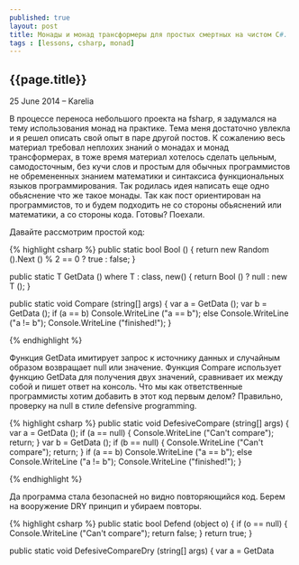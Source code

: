 ```yaml
---
published: true
layout: post
title: Монады и монад трансформеры для простых смертных на чистом С#.
tags : [lessons, csharp, monad]
---
```


## {{page.title}}

<p class="meta">25 June 2014 &#8211; Karelia</p>

В процессе переноса небольшого проекта на fsharp, я задумался на тему использования монад на практике. Тема меня достаточно увлекла и я решел описать свой опыт в паре другой постов. К сожалению весь материал требовал неплохих знаний о монадах и монад трансформерах, в тоже время материал хотелось сделать цельным, самодосточным, без кучи слов и простым для обычных программистов не обремененных знанием математики и синтаксиса функциональных языков программирования. Так родилась идея написать еще одно обьяснение что же такое монады. Так как пост ориентирован на программистов, то и будем подходить не со стороны обьяснений или математики, а со стороны кода. Готовы? Поехали.

Давайте рассмотрим простой код:

{% highlight csharp %}
public static bool Bool ()
{
	return new Random ().Next () % 2 == 0 ? true : false;
}

public static T GetData<T> () 
	where T : class, new()
{
	return Bool () ? null : new T ();
}

public static void Compare (string[] args)
{
	var a = GetData<Object> ();
	var b = GetData<Object> ();
	if (a == b)
		Console.WriteLine ("a == b");
	else
		Console.WriteLine ("a != b");
	Console.WriteLine ("finished!");
}

{% endhighlight %}

Функция GetData имитирует запрос к источнику данных и случайным образом возвращает null или значение. Функция Compare использует функцию GetData для получения двух значений, сравнивает их между собой и пишет ответ на консоль.
Что мы как ответственные программисты хотим добавить в этот код первым делом? Правильно, проверку на null в стиле defensive programming.

{% highlight csharp %}
public static void DefesiveCompare (string[] args)
{
	var a = GetData<Object> ();
	if (a == null) {
		Console.WriteLine ("Can't compare");
		return;
	}
	var b = GetData<Object> ();
	if (b == null) {
		Console.WriteLine ("Can't compare");
		return;
	}
	if (a == b)
		Console.WriteLine ("a == b");
	else
		Console.WriteLine ("a != b");
	Console.WriteLine ("finished!");
}

{% endhighlight %}

Да программа стала безопасней но видно повторяющийся код. Берем на вооружение DRY принцип и убираем повторы.

{% highlight csharp %}
public static bool Defend (object o)
{
	if (o == null) {
		Console.WriteLine ("Can't compare");
		return false;
	}
	return true;
}

public static void DefesiveCompareDry (string[] args)
{
	var a = GetData<Object> ();
	if (Defend (a))
		return;
	var b = GetData<Object> ();
	if (Defend (b))
		return;
	if (a == b)
		Console.WriteLine ("a == b");
	else
		Console.WriteLine ("a != b");
	Console.WriteLine ("finished!");
}
{% endhighlight %}

Стало немного лучше, но все равно после каждого выхова надо добавлять проверку if. Давайте попробуем убрать управление потоком исполнения в функцию Defend.

{% highlight csharp %}
public static string Defend (object a, Func<object, string> f)
{
	return a == null ? "Can't compare" : f (a);
}

public static void DefesiveCompareDry2 (string[] args)
{
	var res = Defend (GetData<Object> (), 
		          (a) => Defend (GetData<Object> (), 
			          (b) => a == b ? "a == b" : "a != b"));

	Console.WriteLine (res);
	Console.WriteLine ("finished!");
}
{% endhighlight %}

Выглядит замечательно, но есть проблема в том, что если мы будем использовать как значение например тип Test, то информация о нем пропадет и мы не сможем использовать его свойства и методы.

{% highlight csharp %}
class Test
{
	public Test ()
	{

	}
	public string Text(){
		return "test";
	}

}
public static void Test(){
	Defend2(new Test(), a=>a.Text());
	// System.Object does not contain a defenition for Text
}
{% endhighlight %}
Попробуем обойти эту проблемы с помощью переменных типа. 
{% highlight csharp %}
public static T Defend2Generic<T> (T a, Func<T, T> f)
	where T: class//applied only for TA which can be null
{
	return a == null ? "Can't compare" : f (a);
}
{% endhighlight %}
Хм новая ошибка, дело в том, что мы пытаемся вернуть строку вместо типа Test. Что делать? А давайте создадим тип Check<T> который будет содежрать или значение или строку с ошибкой.
{% highlight csharp %}
public class Check<T> where T : class
{
	public Check (String errorMessage)
	{
		IsFailed = true;
		FailMesssage = errorMessage;
	}

	public Check (T val)
	{
		Value = val;
	}

	public bool IsFailed {
		get;
		private set;
	}

	public string FailMesssage {
		get;
		private set;
	}

	public T Value {
		get;
		private set;
	}

	public override string ToString ()
	{
		return string.Format (
			"[Check: IsFailed={0}, FailMesssage={1}, Value={2}]",
			 IsFailed, 
			 FailMesssage, 
			 Value);
	}
}

public static Check<TB> Defend<TA,TB> (TA a, Func<TA, TB> f)
			where TA : class
			where TB : class//applied only for TB and TA which can be null
{
	return a == null 
		? new Check<TB> ("Can't compare") 
		: new Check<TB> (f (a));
}
{% endhighlight %}
Вроде выглядит красиво. Попробуем в деле.
{% highlight csharp %}
public static void DefesiveCompareGeneric2 (string[] args)
{
	//expected Check<Test> but Check<Check<Test>>
	Check<Test> res = Defend2Generic2 (GetData<Test> (),
		a => Defend2Generic2 (GetData<Test> (),
			          b => a == b ? a : b));

	Console.WriteLine (res);
	Console.WriteLine ("finished!\n");
}
{% endhighlight %}
Опять проблема, вместо того чтобы вернуть в res тип Check<Test> туда приходит тип Check<Check<Tese>>. Попробуем изменить немного логику работы чтобы предотвратить эту ошибку.
{% highlight csharp %}
public class Check2<T>
	where T : class
{
	private Check2 (T val)
	{
		Value = val;
	}

	public static Check2<T> Success (T val)
	{
		return new Check2<T> (val){ IsFailed = false };
	}

	public static Check2<T> Fail ()
	{
		return new Check2<T> (null){ IsFailed = true };
	}

	public bool IsFailed {
		get;
		private set;
	}

	public T Value {
		get;
		private set;
	}

	public override string ToString ()
	{
		return string.Format (
			"[Check: IsFailed={0}, Value={2}]", 
			IsFailed, 
			Value);
	}
}

public static Check2<TB> Defend<TA,TB> (Check2<TA> a, Func<TA, Check2<TB>> f)
	where TA : class//applied only for TA which can be null
	where TB : class//applied only for TB which can be null
{
	return a.IsFailed ? Check2<TB>.Fail () : f (a.Value);
}

public static Func<Check2<T>> Lift<T> (Func<T> f)
	where T : class
{
	return () => {
		var res = f ();
		return res == null ? Check2<T>.Fail () : Check2<T>.Success (res);
	};
}
{% endhighlight %}
Теперь проверка на нулл происходит в функции лифт, задача которой преобразовать функциюю возвращающую T в фукцию возвращающую Check<T>. Проблема решена. Можно думать об этом так: есть обычные функции и есть наша функция дефенд. Но для того чтобы фукция дефенд могла работаь с нашими фукциями их надо адаптировать. Вот как раз адаптацией функция lift и занимается. Проверяем.
{% highlight csharp %}
public static void DefesiveCompare (string[] args)
{
	var getData = Lift<Test> (GetData<Test>);
	Check2<Test> res = Defend<Test,Test> (getData (),
		                   a => Defend<Test,Test> (getData (),
			                   b => a == b ? a : b));
	//unable to cast Test to Check<Test>
	Console.WriteLine (res);
	Console.WriteLine ("finished!\n");
}
{% endhighlight %}
Опять проблема, концовка вида b => a == b ? a : b возвращает тип Test который не адаптирован к функции Defend. Напишем простую вспомогательную функцию Return, которую будем дергать в самом конце и немного отрефакторим код.
{% highlight csharp %}
public class Check3<T>
{
	private Check3 (T val)
	{
		Value = val;
	}

	public static Check3<T> Success (T val)
	{
		return new Check3<T> (val){ IsFailed = false };
	}

	public static Check3<T> Fail ()
	{
		return new Check3<T> (default(T)){ IsFailed = true };
	}

	public bool IsFailed {
		get;
		private set;
	}

	public T Value {
		get;
		private set;
	}

	public override string ToString ()
	{
		return string.Format (
			"[Check: IsFailed={0}, Value={1}]", 
			IsFailed, 
			Value);
	}
}

public static Check3<TB> Defend<TA,TB> (Check3<TA> a, Func<TA, Check3<TB>> f)
{
	return a.IsFailed ? Check3<TB>.Fail () : f (a.Value);
}

public static Func<Check3<T>> Lift2<T> (Func<T> f)
	where T : class
{
	return () => {
		var res = f ();
		return res == null ? Check3<T>.Fail () : Check3<T>.Success (res);
	};
}

public static Check3<T> Return <T> (T val)
{
	return Check3<T>.Success (val);
}

public static void DefesiveCompare (string[] args)
{
	var getData = Lift2<Test> (GetData<Test>);
	Check3<Test> res = Defend<Test,Test> (getData (), 
		                   a => Defend<Test,Test> (getData (), 
			                   b => Return (a == b ? a : b)));

	Console.WriteLine (res);
	Console.WriteLine ("finished!");
}
{% endhighlight %}
Ура все заработало! Итак что мы имеем: тип обертку Check над T, две функции Defend, Return и все это вместе позволяет нам писать защищенный код без кучи if проверок. На самом деле мы можем определить другой враппер класс и описать функцию return и defend над ним и получить довольно интересные возможности по исполнению dry кода в цепочке функций. На самом деле возможностей у этого паттерна намного больше и он давно известен под названием монада, вот только функция defend там называется bind. 
Вот только есть один недостаток: очень уж неудобно записывать подобным образом код в виде вложенных функций. К счастью решение есть. В некоторых языках есть поддержка монадического синтаксиса, например в csharp это linq queries, в Haskell Do нотация, в fsharp computation expressions. К слову сказать возможности computation expressions выходят далеко за пределы монад, но об этом в другой раз. Давайте попробуем адаптировать наш код под linq expressions для этого нам надо над нашим враппер типом описать статическую екстеншн функцию SelectMany. Экстеншн функция это статическая функция которую можно подцепить к существующему классу. Давайте ее определим и заодно отрефакторим код:

{% highlight csharp %}
public class Check<T>
{
	private Check (T val)
	{
		Value = val;
	}

	public static Check<T> Success (T val)
	{
		return new Check<T> (val){ IsFailed = false };
	}

	public static Check<T> Fail ()
	{
		return new Check<T> (default(T)){ IsFailed = true };
	}

	public bool IsFailed {
		get;
		private set;
	}

	public T Value {
		get;
		private set;
	}

	public override string ToString ()
	{
		return string.Format (
			"[Check: IsFailed={0}, Value={1}]", 
			IsFailed, 
			Value);
	}
}

public static class CheckMonad
{
	public static Check<T> Return<T> (this T value)
	{
		return Check<T>.Success (value);
	}

	public static Check<U> Bind<T, U> (this Check<T> m, Func<T, Check<U>> k)
	{
		return m.IsFailed ? Check<U>.Fail () : k (m.Value);
	}

	public static Func<Check<T>> Lift<T> (Func<T> f)
		where T : class
	{
		return () => {
			var res = f ();
			return res == null ? Check<T>.Fail () : Check<T>.Success (res);
		};
	}

	public static Check<V> SelectMany<T, U, V> (
		this Check<T> id,
		Func<T, Check<U>> k,
		Func<T, U, V> s)
	{
		return id.Bind (x => k (x).Bind (y => s (x, y).Return ()));
	}
}

class Test
{
	public Test ()
	{

	}
}

class MainClass
{
	public static bool Bool ()
	{
		return new Random ().Next () % 2 == 0 ? true : false;
	}

	public static T GetData<T> () 
		where T : class, new()
	{
		return Bool () ? null : new T ();
	}

	static void Main (string[] args)
	{
		var getData = CheckMonad.Lift<Test> (GetData<Test>);
		var res = 
			from a in getData ()
			from b in getData ()
			select a == b ? a : b;

		Console.WriteLine (res);
		Console.WriteLine ("finished!");
	}
}
{% endhighlight %}
Вот теперь все в порядке. И подобным образом мы можем определить другие монады например async которая позволит нам выполнять наш код асинхронно(мы ее напишем чуть позже). Мир чудесен. Но не в нашем туториале. Одно из достоинств монад в том что описав код над монадой, мы можем его запускать поверх других монад до тех пор пока монада внутри себя проносит тот же тип. Например сравните код для монады Async
{% highlight csharp %}
var getData = AsyncMonad.Lift (GetData);
var res = 
	from a in getData ()
	from b in getData ()
	select a.Substring (0, 10) + b.Substring (10, 20);
{% endhighlight %}
и монады Check
{% highlight csharp %}
var getData = CheckMonad.Lift (GetData);
var res = 
	from a in getData ()
	from b in getData ()
	select a.Substring (0, 10) + b.Substring (10, 20);
{% endhighlight %}
Очень круто но есть проблема с композицией монад. Допестим хотелось бы нам заставить работать функции которые возвращают Async<Check<T>> с нашим красивым синтаксисом. Однако наша фунция Bind в типе Async ничего не знают о вложенном типе Check, поэтому наш красивый код работать не будет, наша функция bind развернет только Async и вернет Сheck<T> вместо T. Вот тут в дело вступают монад трансформеры. Что такое монад трансформер? Это такая штука которая беря на вход неизвестную монаду добавляет к ней функциональность известной трансформеру монады и в результате получаем комбинированную монаду. Допустим в нашем случае к монадам Async<T> и Check<T> которые мы не можем использовать вместе, мы можем написать монад трансформеры AsyncT<T,ParеntMonad> и CheckT<T, ParentMonad> и для нашего случая Async<Check<T>> мы спокойно можем сделать что то типа такого:
{% highlight csharp %}
var getData = CheckT<T, Async<T>>.LiftT (AsyncMonad.Lift (GetData));
var res = 
	from a in getData ()
	from b in getData ()
	select a.Substring (0, 10) + b.Substring (10, 20);
{% endhighlight %}
Обычно все туториалы в этом месте оканчиваются словами о том что подбные штуки есть в Хаскелл и Скала, но в C# нету higher kinded types и тут их реализовать невозможно. Занавес. Но мы то прожженные SharePoint энтерпрайз разработчики, мы не знаем слов любви и жалости. Заказчику НАДО значит надо. Ок давайте посмотрим на эту проблему поближе. Мы разберем типичный пример. На самом деле он не показателен, так как конкретно эту проблему можно обойти несколькими способами, но мы решим ее механизмом который позволит в дальнейшем решить проблему трансформеров. Итак есть интерфейс:
{% highlight csharp %}
interface IFunctor<T> {
	T<B> FMap<A, B>(Func<A, B> f, T<A> a);
}
{% endhighlight %}
На первый взгляд ничего подозрительного, у нас есть контейнерный тип и далее мы определяем сигнатуру требуемого метода который применяет функцию над типом A к завернутому в T типу A и оборачивает результат функции типа B в контейнерный тип T. Все хорошо за искоючением того что в c# нельзя задать подобный тип T. Как видно из кода тип T является генериком T<_> и тут то собака и порылась. Я не буду обьяснять суть проблемы, тут проще взять и скопировать определение функтора данное выше и попробовать решить проблему самим в ide. Это отличная головолмка. И сразу становиться все ясно.
Попроовали? Решили? Отлично. Можете дальше не читать. Теперь решим вместе.
В чем суть типа T в нашем интерфейсе? Зачем он нужен, а нужен он для того чтобы пометить входящий и выходящий контейнеры одним маркером и наложить ограничение на то, что они должны быть одним и темже генерик типом. Чтобы не получилось что на входе List<AType>, а на выходе Check<BType>. Ок задача ясна пометить генерик тип негенерик типом. Как сделать? Да просто:
{% highlight csharp %}
public abstract class Wrapper
{
	private Wrapper ()
	{
		
	}

	public class WrapperImpl<T> : Wrapper
	{
	}
}
{% endhighlight %}
Хм интересно. Давайте подумаем какую гарантию нам это дает. А дает оно нам гарантию того что инстанс типа Wrapper всегда будет инстансом типа WrapperImpl, единственное в чем надо быть уверенными так это в том что при апкасте мы не промажем с типом сдержащимся в WrapperImpl. Давайте введем специальный тип контейнер для информации о генерик типе и немного перепишем определение враппер типа. 
{% highlight csharp %}
public interface IGeneric<T, TCONTAINER>
{

}
public class Wrapper{
	public class WrapperImpl<T> : Wrapper, IGeneric<T, Wrapper>
	{

	}
}
{% endhighlight %}
Ну и теперь добавить безопасный хелпер метод для кастов.
{% highlight csharp %}
public static class GenericExts
{
	public static TM UpCast<T, TM, TMB> (this IGeneric<T, TMB> m)
		where TM : IGeneric<T, TMB>
	{
		return (TM)m;//safe for single inheritance
	}

	public static IGeneric<T, TMB> DownCast<T, TM, TMB> (this TM m)
		where TM : IGeneric<T, TMB>
	{
		return (TM)m;//safe for single inheritance
	}
}
{% endhighlight %}
Ну и с учетом выше написанного перепишем определение интерфейса для функтора
{% highlight csharp %}
public interface IFunctor<T>
{
	CB FMap<A, B, CA, CB> (Func<A, B> f, CA a)
		where CA : IGeneric<A, T>
		where CB : IGeneric<B, T>;
}
{% endhighlight %}
Вуаля, ловкость пальцев и никакого обмана. Единственное условие, это следовать петтерну одиночного наследника, чтобы одним маркером нельзя было маркировать несколько классов. Давайте соберем все вместе и посмотрим работает ли.
{% highlight csharp %}
//	interface IFunctor<T<_>> {
//		T<B> FMap<A, B>(Func<A, B> f, T<A> a);
//	}
public interface IGeneric<T, TCONTAINER>
{

}

public static class GenericExts
{
	public static TM UpCast<T, TM, TMB> (this IGeneric<T, TMB> m)
		where TM : IGeneric<T, TMB>
	{
		return (TM)m;//safe for single inheritance
	}

	public static IGeneric<T, TMB> DownCast<T, TM, TMB> (this TM m)
		where TM : IGeneric<T, TMB>
	{
		return (TM)m;//safe for single inheritance
	}
}

public interface IFunctor<T>
{
	CB FMap<A, B, CA, CB> (Func<A, B> f, CA a)
		where CA : IGeneric<A, T>
		where CB : IGeneric<B, T>;
}

public interface IFunctorSelf<TGENERIC, TSELF, TVALUE>
	where TSELF : IGeneric<TVALUE, TGENERIC>
{
	CB FMap<B, CB> (Func<TVALUE, B> f)
		where CB : IGeneric<B, TGENERIC>;
}

public abstract class Wrapper
{
	private Wrapper ()
	{
		
	}

	public class WrapperImpl<T> : 
				Wrapper, 
				IGeneric<T, Wrapper>, 
				IFunctorSelf<Wrapper, WrapperImpl<T> , T>
	{
		#region IFunctorSelf implementation

		public CB FMap<B, CB> (Func<T, B> f) where CB : IGeneric<B, Wrapper>
		{
			var res = new WrapperImpl<B> (f (Value));
			return res.Cast<B, CB,Wrapper> ();
		}

		#endregion

		public WrapperImpl (T val)
		{
			Value = val;
		}

		public T Value {
			get;
			set;
		}


	}
}
class MainClass
{
	public static void Main (string[] args)
	{
		var a = new Wrapper.WrapperImpl<int> (1);
		var b = a.FMap<int, Wrapper.WrapperImpl<int>> (x => -x);
		Console.WriteLine ("Value is: " + b.Value);
		Console.ReadLine ();
	}
}
{% endhighlight %}
Ура. Мы сорвали джек пот, пора просить добавку к зарплате у начальства.
Теперь у нас есть все, чтобы для начала определить интерфейс для монад и наслждаться полиморфным кодом над ними, а также получить возможность их композиции.
{% highlight csharp %}
public interface IMonad<T, TMI>
{
	IMonad<TB,TMI> Return<TB> (TB val);
	IMonad<TB,TMI> Bind<TB> (Func<T, IMonad<TB,TMI>> f);
}
public static class MonadSyntax
{
	public static TM Cast<T, TM, TMB> (this IMonad<T, TMB> m)
		where TM : IMonad<T, TMB>
	{
		return (TM)m;//safe for single inheritance
	}

	public static IMonad<V, TMI> SelectMany<T, TMI, U, V> 
	(
		this IMonad<T, TMI> id,
		Func<T, IMonad<U, TMI>> k,
		Func<T, U, V> s)
	{
		return id.Bind (x => k (x).Bind (y => id.Return (s (x, y))));
	}
}
{% endhighlight %}
На данный момент в коде должно быть все понятно, мы взяли идею из функтора применили к интерефейсу для монад, который содержит определение методов bind и return. Теперь мы можем переписать Check монаду на основе этого интерфейса и реализовать Async монаду. Async монада может послужить примером того как можно сделать монадическую обертку над существующим генерик типом, который не имплементирует интерфейс монады. В нашем случае Async<T> это просто обертка над типом Task<T> и можно думать, что это адаптер типа Task к монадическому интерфейсу.
{% highlight csharp %}
public class Check
{
	Check ()
	{

	}

	public class CheckM<T>: Check, IMonad<T, Check>
	{
		#region IMonad implementation

		public IMonad<TB, Check> Return<TB> (TB val)
		{
			return CheckM<TB>.Success (val);
		}

		public IMonad<TB, Check> Bind<TB> (Func<T, IMonad<TB, Check>> f)
		{
			return this.IsFailed ? CheckM<TB>.Fail () : f (this.Value);
		}

		#endregion

		CheckM (T val)
		{
			Value = val;
		}

		public static CheckM<T> Success (T val)
		{
			return new CheckM<T> (val){ IsFailed = false };
		}

		public static CheckM<T> Fail ()
		{
			return new CheckM<T> (default(T)){ IsFailed = true };
		}

		public bool IsFailed {
			get;
			private set;
		}

		public T Value {
			get;
			private set;
		}

		public override string ToString ()
		{
			return string.Format (
				"[Check: IsFailed={0}, Value={1}]", 
				IsFailed, 
				Value);
		}
	}
}

public static class CheckMonad
{
	public static Func<Check.CheckM<TB>> Lift<TB> (this Func<TB> f)
		where TB : class
	{
		return () => {
			var res = f ();
			return res == null 
				? Check.CheckM<TB>.Fail () 
				: Check.CheckM<TB>.Success (res);
		};
	}
}
public class Async
{
	Async ()
	{

	}

	public class AsyncM<T>: Async, IMonad<T, Async>
	{
		#region IMonad implementation

		public IMonad<TB, Async> Return<TB> (TB val)
		{
			return new AsyncM<TB>(Task<TB>.FromResult(val));
		}
		//helper method two tasks composition
		private static async Task<TB> BindTasks<TB> (
			Task<T> m, 
			Func<T, Task<TB>> f)
		{
			var r = await m;
			return await f(r);
		}

		public IMonad<TB, Async> Bind<TB> (Func<T, IMonad<TB, Async>> f)
		{
			return new AsyncM<TB>(BindTasks(this.Task, 
				(t) => f(t).CastM<TB, AsyncM<TB>, 
				Async>().Task));
		}

		#endregion

		public AsyncM (Task<T> val)
		{
			Task = val;
		}
		public Task<T> Task {
			get;
			set;
		}
	}
}

public static class AsyncMonad
{
	public static Func<Async.AsyncM<TB>> Lift<TB> (this Func<Task<TB>> f)
		where TB : class
	{
		return () => {
			var res =  f ();
			return new Async.AsyncM<TB>(res);
		};
	}
}
{% endhighlight %}
Ну Check тип мы уже видели что работает, а как там насчет Async<T>?
{% highlight csharp %}
class MainClass
{
	public static Task<String> GetData () 
	{
		return new WebClient().DownloadStringTaskAsync(
			new Uri("http://google.com")
		);
	}

	static void Main (string[] args)
	{
		var getData = AsyncMonad.Lift (GetData);
		var res = 
			from a in getData ()
			from b in getData ()
			select a.Substring(0,10) + b.Substring(10,20);
		var task = res.CastM<string, Async.AsyncM<string>, Async> ().Task;
		Console.WriteLine (task.Result);
		Console.WriteLine ("finished!");
		Console.ReadLine ();
	}
}
{% endhighlight %}
Удивительно я бы сказал, но оно работает. Итак полиморфные монады у нас в кармане, теперь приступим к трансформерам. Итак есть тип Async<Check<T>> который является монадой Async над типом Check<T>, но нам бы хотелось его превратить в монаду Async<Check<_>> над типом T. Как это сделать? Все просто надо завернуть Async<Check<T>> в монаду над типом T. Допустим назовем этот тип трансформером и для Check монады назовем его CheckT. В конце концов мы получим конструкцию вида CheckT<Async<Check<T>>> этакий трехслойный бутерброд. Главная фишка что этот CheckT реализует интерфейс не IMonad над Async<Check<T>>>, а Imonad над T. Еще раз повторим: CheckT это враппер для типов вида SomeOtherMonad<CheckMonad<T>> и функция Lift для CheckT будет преобразовывать функции возвращающие SomeMonad<T> в функции возвращающие CheckT<SomeOtherMonad<CheckMonad<T>>>. В функции return он будет завертывать значение в тип Check, а потом его передавать методу return класа SomeOtherMonad и на выходе кастить в себя. В Bind поведение чуть сложнее и вся магия происходит там, но суть таже. Наверное это сложнее описать словами чем кодом. Чтож давайте реализуем CheckT. Я для облегчения понимания решил разделить определение типов CheckedVal это просто тип контейнер. Check.CheckM это монада над CheckedVal и
CheckForT<TMI>.CheckT<T> это трансформер над CheckedVal. Хотя такое разделение излишне и тип CheckedVal должен быть включен в тип Check.CheckM.
Особое внимание в коде надо обратить на функцию bind и место где описан маркер обертываемой монады TMI. Он определен в типе маркере трансформера CheckForT<TMI>.CheckT<T>, а не в типе трансформера CheckForT.CheckT<T,TMI>. Это сделано для того чтобы при реалзации методов интерфейса монады, у нас не терялся тип обернутой монады. Так мы застраховались от выхова bind на функциях которые возвращают разные обернутые и трансформированные в CheckT монады. Это вызвало бы ошибку в рантайм. Итак вся магия здесь.
{% highlight csharp %}
public class CheckForT<TMI>
{
	CheckForT ()
	{

	}

	public class CheckT<T>: CheckForT<TMI>, IMonad<T, CheckForT<TMI>>
	{
		#region IMonad implementation

		public IMonad<TB, CheckForT<TMI>> Return<TB> (TB val)
		{
			return new CheckT<TB> (
				Value.Return<CheckedVal<TB>> (
					CheckedVal<TB>.Success (val)
				)
			);
		}

		private IMonad<CheckedVal<TB>,TMI> BindInternal<TB> (
			CheckedVal<T> check, 
			Func<T, IMonad<TB, CheckForT<TMI>>> f)
		{
			return check.IsFailed 
				? Value.Return<CheckedVal<TB>> (CheckedVal<TB>.Fail ()) 
				: f (check.Value).CastM<TB, CheckT<TB>,CheckForT<TMI>> ().Value;
		}

		public IMonad<TB, CheckForT<TMI>> Bind<TB> (
			Func<T, IMonad<TB, CheckForT<TMI>>> f)
		{
			var tmp = Value.Bind<CheckedVal<TB>> (
				check => BindInternal (check, f)
			);
			return new CheckT<TB> (tmp);
		}

		#endregion

		public CheckT (IMonad<CheckedVal<T>,TMI> val)
		{
			Value = val;
		}

		public IMonad<CheckedVal<T>,TMI> Value {
			get;
			private set;
		}
	}
}

public static class CheckMonad
{
	public static Func<Check.CheckM<TB>> Lift<TB> (this Func<TB> f)
		where TB : class
	{
		return () => {
			var res = f ();
			return new Check.CheckM<TB> (CheckedVal<TB>.ToCheck (res));
		};
	}

	public static Func<Check.CheckM<TB>> Lift<TB> (
		this Func<CheckedVal<TB>> f)
		where TB : class
	{
		return () => {
			var res = f ();
			return new Check.CheckM<TB> (res);
		};
	}

	public static Func<CheckForT<TMI>.CheckT<TB>> LiftT<TB,TMI> (
		this Func<IMonad<TB,TMI>> f)
		where TB : class
	{
		Func<IMonad<CheckedVal<TB>,TMI>> checkF = () => {
			var m = f ();
			return m.Bind (val => m.Return (CheckedVal<TB>.ToCheck (val)));
		};

		return () => {
			var monad = checkF ();
			return new CheckForT<TMI>.CheckT<TB> (monad);
		};
	}
}
{% endhighlight %}
Ну что пора показать заказчику рабочий код для Async<CheckedValue> монады.
{% highlight csharp %}
public static Task<String> GetData ()
{
	//return Task<String>.FromResult ((string)null);//for check tests
	return new WebClient ().DownloadStringTaskAsync (
		new Uri ("http://google.com")
	);
}

static void Main (string[] args)
{
	//expected Check<Test> but Check<Check<Test>>
	var getData = CheckMonad.LiftT (AsyncMonad.Lift (GetData));
	var res = 
		from a in getData ()
		from b in getData ()
		select a.Substring (0, 10) + b.Substring (10, 20);
	var checkT = res.CastM<string, CheckForT<Async>
					.CheckT<string>, CheckForT<Async> > ();
	var task = checkT
					.Value
					.CastM<	CheckedVal<string>, 
							Async.AsyncM<CheckedVal<string>>,
							Async> ()
					.Task;
	Console.WriteLine (task.Result);
	Console.WriteLine ("finished!");
	Console.ReadLine ();
}
{% endhighlight %}
Полный код [здесь](https://gist.github.com/ hodzanassredin/28c4208206d9d88908f5 "полный код"). Опять работает. Ну мы добились того о чем грезили все генетики последние годы, мы скрестили ужа с ежом. Причем одна из монад была просто оболчкой над существующим классом Task. В коде видно как неудобно разворачивать завернутиые в кучу оберток типы, но это можно исправить перенеся финальный код в синтаксис монады или создав хелпер методы. Я надеюсь материал был не шибко запутан и мой стиль подачи вас не напугал. В следующей часте будет интересней: посмотрим на отличия computation expressions от монад, обнаружим что монады являются тюринг полными и обсудим возможности их применения в области определения семантики для монадического синтаксиса. 
